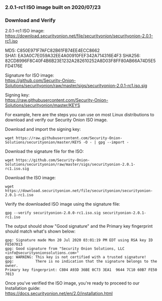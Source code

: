 ### 2.0.1-rc1 ISO image built on 2020/07/23

### Download and Verify

2.0.1-rc1 ISO image:  
https://download.securityonion.net/file/securityonion/securityonion-2.0.1-rc1.iso

MD5: C850E971F7AFC82B61FB74EE4ECC8662  
SHA1: EA3A0C7E059A32EE4A00910FEF342A714316E4F3 
SHA256: 82CD8996F8C40F4B6B23E1232A282610252A8D03F8FF80AB66A74D5E5FD4176E  

Signature for ISO image:  
https://github.com/Security-Onion-Solutions/securityonion/raw/master/sigs/securityonion-2.0.1-rc1.iso.sig

Signing key:  
https://raw.githubusercontent.com/Security-Onion-Solutions/securityonion/master/KEYS  

For example, here are the steps you can use on most Linux distributions to download and verify our Security Onion ISO image.

Download and import the signing key:  
```
wget https://raw.githubusercontent.com/Security-Onion-Solutions/securityonion/master/KEYS -O - | gpg --import -  
```

Download the signature file for the ISO:  
```
wget https://github.com/Security-Onion-Solutions/securityonion/raw/master/sigs/securityonion-2.0.1-rc1.iso.sig
```

Download the ISO image:  
```
wget https://download.securityonion.net/file/securityonion/securityonion-2.0.1-rc1.iso
```

Verify the downloaded ISO image using the signature file:  
```
gpg --verify securityonion-2.0.0-rc1.iso.sig securityonion-2.0.1-rc1.iso
```

The output should show "Good signature" and the Primary key fingerprint should match what's shown below:
```
gpg: Signature made Mon 20 Jul 2020 03:01:19 PM EDT using RSA key ID FE507013
gpg: Good signature from "Security Onion Solutions, LLC <info@securityonionsolutions.com>"
gpg: WARNING: This key is not certified with a trusted signature!
gpg:          There is no indication that the signature belongs to the owner.
Primary key fingerprint: C804 A93D 36BE 0C73 3EA1  9644 7C10 60B7 FE50 7013
```

Once you've verified the ISO image, you're ready to proceed to our Installation guide:  
https://docs.securityonion.net/en/2.0/installation.html

